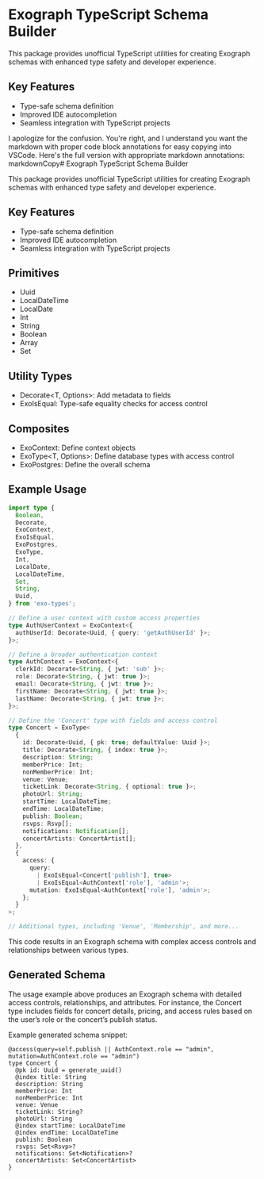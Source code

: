 # Exograph TypeScript Schema Builder

This package provides unofficial TypeScript utilities for creating Exograph schemas with enhanced type safety and developer experience.

## Key Features

- Type-safe schema definition
- Improved IDE autocompletion
- Seamless integration with TypeScript projects

I apologize for the confusion. You're right, and I understand you want the markdown with proper code block annotations for easy copying into VSCode. Here's the full version with appropriate markdown annotations:
markdownCopy# Exograph TypeScript Schema Builder

This package provides unofficial TypeScript utilities for creating Exograph schemas with enhanced type safety and developer experience.

## Key Features

- Type-safe schema definition
- Improved IDE autocompletion
- Seamless integration with TypeScript projects

## Primitives

- Uuid
- LocalDateTime
- LocalDate
- Int
- String
- Boolean
- Array<T>
- Set<T>

## Utility Types

- Decorate<T, Options>: Add metadata to fields
- ExoIsEqual<T>: Type-safe equality checks for access control

## Composites

- ExoContext<T>: Define context objects
- ExoType<T, Options>: Define database types with access control
- ExoPostgres<T>: Define the overall schema

## Example Usage

```typescript
import type {
  Boolean,
  Decorate,
  ExoContext,
  ExoIsEqual,
  ExoPostgres,
  ExoType,
  Int,
  LocalDate,
  LocalDateTime,
  Set,
  String,
  Uuid,
} from 'exo-types';

// Define a user context with custom access properties
type AuthUserContext = ExoContext<{
  authUserId: Decorate<Uuid, { query: 'getAuthUserId' }>;
}>;

// Define a broader authentication context
type AuthContext = ExoContext<{
  clerkId: Decorate<String, { jwt: 'sub' }>;
  role: Decorate<String, { jwt: true }>;
  email: Decorate<String, { jwt: true }>;
  firstName: Decorate<String, { jwt: true }>;
  lastName: Decorate<String, { jwt: true }>;
}>;

// Define the 'Concert' type with fields and access control
type Concert = ExoType<
  {
    id: Decorate<Uuid, { pk: true; defaultValue: Uuid }>;
    title: Decorate<String, { index: true }>;
    description: String;
    memberPrice: Int;
    nonMemberPrice: Int;
    venue: Venue;
    ticketLink: Decorate<String, { optional: true }>;
    photoUrl: String;
    startTime: LocalDateTime;
    endTime: LocalDateTime;
    publish: Boolean;
    rsvps: Rsvp[];
    notifications: Notification[];
    concertArtists: ConcertArtist[];
  },
  {
    access: {
      query:
        | ExoIsEqual<Concert['publish'], true>
        | ExoIsEqual<AuthContext['role'], 'admin'>;
      mutation: ExoIsEqual<AuthContext['role'], 'admin'>;
    };
  }
>;

// Additional types, including 'Venue', 'Membership', and more...
```

This code results in an Exograph schema with complex access controls and relationships between various types.

## Generated Schema

The usage example above produces an Exograph schema with detailed access controls, relationships, and attributes. For instance, the Concert type includes fields for concert details, pricing, and access rules based on the user’s role or the concert’s publish status.

Example generated schema snippet:

```
@access(query=self.publish || AuthContext.role == "admin", mutation=AuthContext.role == "admin")
type Concert {
  @pk id: Uuid = generate_uuid()
  @index title: String
  description: String
  memberPrice: Int
  nonMemberPrice: Int
  venue: Venue
  ticketLink: String?
  photoUrl: String
  @index startTime: LocalDateTime
  @index endTime: LocalDateTime
  publish: Boolean
  rsvps: Set<Rsvp>?
  notifications: Set<Notification>?
  concertArtists: Set<ConcertArtist>
}
```
